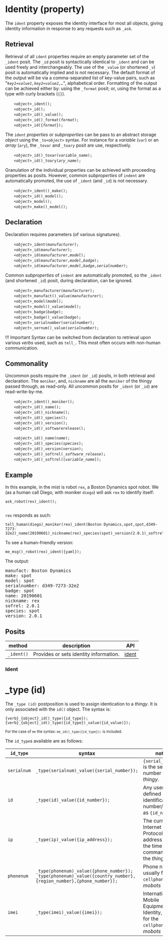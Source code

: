 # Identity (property)
The `ident` property exposes the identity interface for most all objects, giving identity information in response to any requests such as `_ask`.

## Retrieval
Retrieval of all `ident` properties require an empty parameter set of the `_ident` posit. The `_id` posit is syntactically identical to `_ident` and can be used freely and interchangeably. The use of the `_value` (or shortened `_v`) posit is automatically implied and is not necessary. The default format of the output will be via a comma-separated list of key-value pairs, such as "*`key1=value1,key2=value2,…`*", alphabetical order. Formatting of the output can be achieved either by: using the `_format` posit; or, using the format as a type with curly brackets (`{}`).

&nbsp;&nbsp;&nbsp;&nbsp;&nbsp;&nbsp; *`<object>`*`_ident();`<br>
&nbsp;&nbsp;&nbsp;&nbsp;&nbsp;&nbsp; *`<object>`*`_id();`<br>
&nbsp;&nbsp;&nbsp;&nbsp;&nbsp;&nbsp; *`<object>`*`_id()_value();`<br>
&nbsp;&nbsp;&nbsp;&nbsp;&nbsp;&nbsp; *`<object>`*`_id()_format(`*`format`*`);`<br>
&nbsp;&nbsp;&nbsp;&nbsp;&nbsp;&nbsp; *`<object>`*`_id({`*`format`*`});`<br>

The `ident` *properties* or *subproperties* can be pass to an abstract storage *object* using the `_to`*`<object>`* syntax.  For instance for a *variable* (`var`) or an *array* (`ary`), the `_tovar` and `_toary` posit are use, respectively.

&nbsp;&nbsp;&nbsp;&nbsp;&nbsp;&nbsp; *`<object>`*`_id()_tovar(`*`variable_name`*`);`<br>
&nbsp;&nbsp;&nbsp;&nbsp;&nbsp;&nbsp; *`<object>`*`_id()_toary(`*`ary_name`*`);`<br>

Granulation of the individual properties can be achieved with proceeding properties as posits. However, common *subproperties* of `indent` are automatically promoted, the use of `_ident` (and `_id`) is not necessary.

&nbsp;&nbsp;&nbsp;&nbsp;&nbsp;&nbsp; *`<object>`*`_ident()_make();`<br>
&nbsp;&nbsp;&nbsp;&nbsp;&nbsp;&nbsp; *`<object>`*`_id()_model();`<br>
&nbsp;&nbsp;&nbsp;&nbsp;&nbsp;&nbsp; *`<object>`*`_model();`<br>
&nbsp;&nbsp;&nbsp;&nbsp;&nbsp;&nbsp; *`<object>`*`_make()_model();`<br>
<!--
&nbsp;&nbsp;&nbsp;&nbsp;&nbsp;&nbsp; *`<object>`*`_manufacturer();`<br>
&nbsp;&nbsp;&nbsp;&nbsp;&nbsp;&nbsp; *`<object>`*`_manufact()_value();`<br>
&nbsp;&nbsp;&nbsp;&nbsp;&nbsp;&nbsp; *`<object>`*`_manufact()_tovar(`*`variablename`*`);`<br>
&nbsp;&nbsp;&nbsp;&nbsp;&nbsp;&nbsp; *`<object>`*`_model();`<br>
&nbsp;&nbsp;&nbsp;&nbsp;&nbsp;&nbsp; *`<object>`*`_model()_value();`<br>
&nbsp;&nbsp;&nbsp;&nbsp;&nbsp;&nbsp; *`<object>`*`_model()_tovar(`*`variablename`*`);`<br>
&nbsp;&nbsp;&nbsp;&nbsp;&nbsp;&nbsp; *`<object>`*`_badge();`<br>
&nbsp;&nbsp;&nbsp;&nbsp;&nbsp;&nbsp; *`<object>`*`_badge()_value();`<br>
&nbsp;&nbsp;&nbsp;&nbsp;&nbsp;&nbsp; *`<object>`*`_badge()_tovar(`*`variablename`*`);`<br>
&nbsp;&nbsp;&nbsp;&nbsp;&nbsp;&nbsp; *`<object>`*`_serialnumber();`<br>
&nbsp;&nbsp;&nbsp;&nbsp;&nbsp;&nbsp; *`<object>`*`_sernum()_value();`<br>
&nbsp;&nbsp;&nbsp;&nbsp;&nbsp;&nbsp; *`<object>`*`_sernum()_tovar(`*`variablename`*`);`<br>-->

## Declaration
Declaration requires parameters (of various signatures).

&nbsp;&nbsp;&nbsp;&nbsp;&nbsp;&nbsp; *`<object>`*`_ident(`*`manufacturer`*`);`<br>
&nbsp;&nbsp;&nbsp;&nbsp;&nbsp;&nbsp; *`<object>`*`_id(`*`manufacturer`*`);`<br>
&nbsp;&nbsp;&nbsp;&nbsp;&nbsp;&nbsp; *`<object>`*`_id(`*`manufacturer`*`,`*`model`*`);`<br>
&nbsp;&nbsp;&nbsp;&nbsp;&nbsp;&nbsp; *`<object>`*`_id(`*`manufacturer`*`,`*`model`*`,`*`badge`*`);`<br>
&nbsp;&nbsp;&nbsp;&nbsp;&nbsp;&nbsp; *`<object>`*`_id(`*`manufacturer`*`,`*`model`*`,`*`badge`*`,`*`serialnumber`*`);`<br>

Common *subproperties* of `indent` are automatically promoted, so the `_ident` (and shortened `_id`) posit, during declaration, can be ignored. 

&nbsp;&nbsp;&nbsp;&nbsp;&nbsp;&nbsp; *`<object>`*`_manufacturer(`*`manufacturer`*`);`<br>
&nbsp;&nbsp;&nbsp;&nbsp;&nbsp;&nbsp; *`<object>`*`_manufact()_value(`*`manufacturer`*`);`<br>
&nbsp;&nbsp;&nbsp;&nbsp;&nbsp;&nbsp; *`<object>`*`_model(`*`model`*`);`<br>
&nbsp;&nbsp;&nbsp;&nbsp;&nbsp;&nbsp; *`<object>`*`_model()_value(`*`model`*`);`<br>
&nbsp;&nbsp;&nbsp;&nbsp;&nbsp;&nbsp; *`<object>`*`_badge(`*`badge`*`);`<br>
&nbsp;&nbsp;&nbsp;&nbsp;&nbsp;&nbsp; *`<object>`*`_badge()_value(`*`badge`*`);`<br>
&nbsp;&nbsp;&nbsp;&nbsp;&nbsp;&nbsp; *`<object>`*`_serialnumber(`*`serialnumber`*`);`<br>
&nbsp;&nbsp;&nbsp;&nbsp;&nbsp;&nbsp; *`<object>`*`_sernum()_value(`*`serialnumber`*`);`<br>

!!! Important
    Syntax can be switched from declaration to retrieval upon various *verbs* used, such as `tell_`.  This most often occurs with non-human communication.

## Commonality
Uncommon posits require the `_ident` (or `_id`) posits, in both retrieval and declaration. The `moniker`, and, `nickname` are all the `moniker` of the thingy passed through, as read-only. All uncommon posits for `_ident` (or `_id`) are read-write-by-me.

&nbsp;&nbsp;&nbsp;&nbsp;&nbsp;&nbsp; *`<object>`*`_ident()_moniker();`<br>
&nbsp;&nbsp;&nbsp;&nbsp;&nbsp;&nbsp; *`<object>`*`_id()_name();`<br>
&nbsp;&nbsp;&nbsp;&nbsp;&nbsp;&nbsp; *`<object>`*`_id()_nickname();`<br>
&nbsp;&nbsp;&nbsp;&nbsp;&nbsp;&nbsp; *`<object>`*`_id()_species();`<br>
&nbsp;&nbsp;&nbsp;&nbsp;&nbsp;&nbsp; *`<object>`*`_id()_version();`<br>
&nbsp;&nbsp;&nbsp;&nbsp;&nbsp;&nbsp; *`<object>`*`_id()_softwarerelease();`<br>

&nbsp;&nbsp;&nbsp;&nbsp;&nbsp;&nbsp; *`<object>`*`_id()_name(`*`name`*`);`<br>
&nbsp;&nbsp;&nbsp;&nbsp;&nbsp;&nbsp; *`<object>`*`_id()_species(`*`species`*`);`<br>
&nbsp;&nbsp;&nbsp;&nbsp;&nbsp;&nbsp; *`<object>`*`_id()_version(`*`version`*`);`<br>
&nbsp;&nbsp;&nbsp;&nbsp;&nbsp;&nbsp; *`<object>`*`_id()_softrel(`*`_software_release`*`);`<br>
&nbsp;&nbsp;&nbsp;&nbsp;&nbsp;&nbsp; *`<object>`*`_id()_softrel([`*`variable_name`*`]);`<br>

## Example
<!-- https://dev.bostondynamics.com/protos/bosdyn/api/proto_reference#robot-id-proto -->
In this example, in the mist is robot `rex`, a Boston Dynamics spot robot.  We (as a human call Diego, with moniker `diego`) will ask `rex` to identify itself:
```diego
ask_robot(rex)_ident();
 
```
`rex` responds as such:
```diego
tell_human(diego)_moniker(rex)_ident(Boston Dynamics,spot,spot,d349-7273-32e2)_name(20190601)_nickname(rex)_species(spot)_version(2.0.1)_softrel(2.0.1);
```
To see a human-friendly version:
```diego
me_msg()_robot(rex)_ident({yaml});
```
The output:
<pre>manufact: Boston Dynamics
make: spot
model: spot
serialnumber: d349-7273-32e2
badge: spot
name: 20190601
nickname: rex
sofrel: 2.0.1
species: spot
version: 2.0.1</pre>

## Posits

| method | description | API |
| --- | -------- | --- |
| <a name="_ident"></a> `_ident()` | Provides or sets identity information. | [ident](#ident) |

### Ident
# _type (id)
The `_type (id)` postposition is used to assign identication to a *thingy*.  It is only associated with the `id()` object.  The syntax is:
```Diego
{verb}_{object}_id()_type({id_type});
{verb}_{object}_id()_type({id_type})_value({id_value)});
```
<sub>For the case of `me` the syntax: `me_id()_type({id_type});` is included.</sub>

The `id_type`s available are as follows:

| `id_type`   | syntax                                     | notes                                                        |
| ----------- | ------------------------------------------ | ------------------------------------------------------------ |
| `serialnum` | `_type(serialnum)_value({serial_number});` | `{serial_number}` is the serial number of the *thingy*.         |
| `id`        | `_type(id)_value({id_number});`            | Any user defined identification number/code as `{id_number}`. |
| `ip`        | `_type(ip)_value({ip_address});`              | The current Internet Protocol address used at the time of the command by the *thingy*                                                            |
| `phonenum`  | `_type(phonenum)_value({phone_number});` <br />`_type(phonenum)_value({country_number},{region_number},{phone_number});`                                         | Phone number, usually for `cellphone` type *mobots*                                                            |
| `imei`      | `_type(imei)_value({imei});`                                            | International Mobile Equipment Identity, usually for the `cellphone` type *mobots*                                                             |
